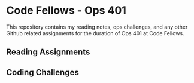 # Code Fellows - Ops 401

This repository contains my reading notes, ops challenges, and any other Github related assignments for the duration of Ops 401 at Code Fellows.

## Reading Assignments

## Coding Challenges 
